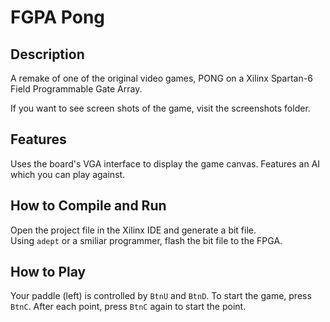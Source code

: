 # FGPA Pong
## Description
A remake of one of the original video games, PONG on a Xilinx Spartan-6 Field Programmable Gate Array.

If you want to see screen shots of the game, visit the screenshots folder.

## Features
Uses the board's VGA interface to display the game canvas.
Features an AI which you can play against.

## How to Compile and Run
Open the project file in the Xilinx IDE and generate a bit file.  
Using `adept` or a smiliar programmer, flash the bit file to the FPGA.

## How to Play
Your paddle (left) is controlled by `BtnU` and `BtnD`.  To start the game, press `BtnC`.
After each point, press `BtnC` again to start the point.
